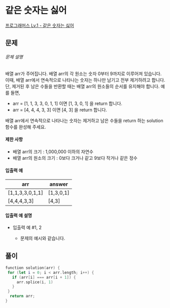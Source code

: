 <!-- @format -->

# 같은 숫자는 싫어

[프로그래머스 Lv.1 - 같은 숫자는 싫어](https://school.programmers.co.kr/learn/courses/30/lessons/12906)

## 문제

###### 문제 설명

배열 arr가 주어집니다. 배열 arr의 각 원소는 숫자 0부터 9까지로 이루어져 있습니다. 이때, 배열 arr에서 연속적으로 나타나는 숫자는 하나만 남기고 전부 제거하려고 합니다. 단, 제거된 후 남은 수들을 반환할 때는 배열 arr의 원소들의 순서를 유지해야 합니다. 예를 들면,

- arr = [1, 1, 3, 3, 0, 1, 1] 이면 [1, 3, 0, 1] 을 return 합니다.
- arr = [4, 4, 4, 3, 3] 이면 [4, 3] 을 return 합니다.

배열 arr에서 연속적으로 나타나는 숫자는 제거하고 남은 수들을 return 하는 solution 함수를 완성해 주세요.

#### 제한 사항

- 배열 arr의 크기 : 1,000,000 이하의 자연수
- 배열 arr의 원소의 크기 : 0보다 크거나 같고 9보다 작거나 같은 정수

#### 입출력 예

| arr             | answer    |
| --------------- | --------- |
| [1,1,3,3,0,1,1] | [1,3,0,1] |
| [4,4,4,3,3]     | [4,3]     |

#### 입출력 예 설명

- 입출력 예 #1, 2

  - 문제의 예시와 같습니다.

## 풀이

```swift
function solution(arr) {
 for (let i = 0; i < arr.length; i++) {
   if (arr[i] === arr[i + 1]) {
     arr.splice(i, 1)
   }
 }
  return arr;
}
```
